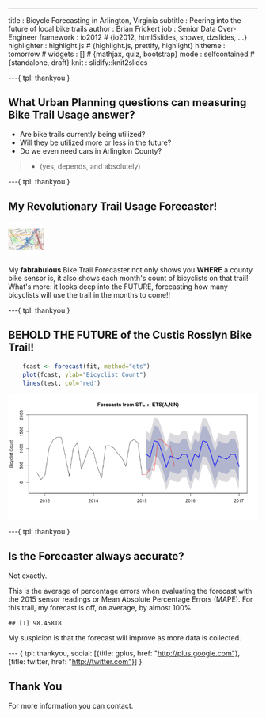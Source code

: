---
title       : Bicycle Forecasting in Arlington, Virginia
subtitle    : Peering into the future of local bike trails
author      : Brian Frickert
job         : Senior Data Over-Engineer
framework   : io2012        # {io2012, html5slides, shower, dzslides, ...}
highlighter : highlight.js  # {highlight.js, prettify, highlight}
hitheme     : tomorrow      # 
widgets     : []            # {mathjax, quiz, bootstrap}
mode        : selfcontained # {standalone, draft}
knit        : slidify::knit2slides

---{
 tpl: thankyou
}


## What Urban Planning questions can measuring Bike Trail Usage answer?

  * Are bike trails currently being utilized?
  * Will they be utilized more or less in the future?
  * Do we even need cars in Arlington County?
  
  > * (yes, depends, and absolutely)

---{
 tpl: thankyou
}

## My Revolutionary Trail Usage Forecaster!

![plot of chunk unnamed-chunk-1](assets/fig/unnamed-chunk-1-1.png) 

My **fabtabulous** Bike Trail Forecaster not only shows you **WHERE** 
a county bike sensor is, it also shows each month's count of bicyclists
on that trail! What's more: it looks deep into the FUTURE, forecasting
how many bicyclists will use the trail in the months to come!!

---{
 tpl: thankyou
}

## BEHOLD THE FUTURE of the Custis Rosslyn Bike Trail!


    

```r
    fcast <- forecast(fit, method="ets")
    plot(fcast, ylab="Bicyclist Count")
    lines(test, col='red')
```

![plot of chunk unnamed-chunk-3](assets/fig/unnamed-chunk-3-1.png) 

---{
 tpl: thankyou
}

## Is the Forecaster always accurate?

Not exactly.

This is the average of percentage errors when evaluating the forecast with the 2015 sensor readings 
or Mean Absolute Percentage Errors (MAPE). For this trail, my forecast is off, on average, by almost 100%.


```
## [1] 98.45818
```

My suspicion is that the forecast will improve as more data is collected.

--- {
 tpl: thankyou,
 social: [{title: gplus, href: "http://plus.google.com"}, {title: twitter, href: "http://twitter.com"}]
}

## Thank You

For more information you can contact.
